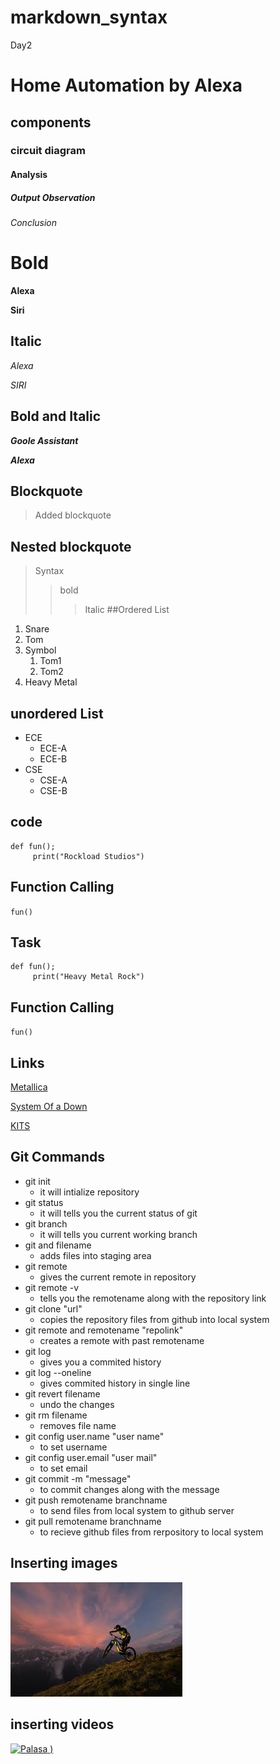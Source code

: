 # markdown_syntax
Day2
# Home Automation by Alexa
## components
### circuit diagram
#### Analysis
##### Output Observation
###### Conclusion
# Bold
**Alexa**

__Siri__

## Italic
*Alexa*

_SIRI_

## Bold and Italic
**_Goole Assistant_**

__*Alexa*__
## Blockquote
> Added blockquote
## Nested blockquote
 > Syntax
 >> bold
 >>> Italic
##Ordered List
1. Snare
2. Tom
3. Symbol
    1. Tom1
    1. Tom2
4. Heavy Metal
## unordered List
- ECE
    * ECE-A
    * ECE-B
- CSE
    * CSE-A
    * CSE-B
## code
```
def fun();
     print("Rockload Studios")
```
## Function Calling
`
fun()
`
## Task
```
def fun();  
     print("Heavy Metal Rock")
```
## Function Calling
`
fun()
`
## Links
[Metallica](https://www.metallica.com/)

[System Of a Down](https://www.instagram.com/systemofadown/)

[KITS](https://collegedunia.com/college/14034-krishna-chaitanya-institute-of-technology-and-sciences-kits-prakasam)
## Git Commands
- git init
  - it will intialize repository
- git status
  - it will tells you the current status of git
- git branch
  - it will tells you current working branch
- git and filename
  - adds files into staging area
- git remote
  - gives the current remote in repository
- git remote -v
  - tells you the remotename along with the repository link
- git clone "url"
  - copies the repository files from github  into local system
- git remote and remotename "repolink"
  - creates a remote with past remotename
- git log
  - gives you a commited history
- git log --oneline
  - gives commited history in single line
- git revert filename
  - undo the changes
- git rm filename
  - removes file name
- git config user.name "user name"
  - to set username 
- git config user.email "user mail"
  - to set email
- git commit -m "message"
  - to commit changes along with the message
- git push remotename branchname
  - to send files from local system to github server
- git pull remotename branchname
  - to recieve github files from rerpository to local system
## Inserting images
![cycling](https://github.com/sajeev111/markdown_syntax/blob/master/01.jpg)
## inserting videos
[![Palasa](https://img.youtube.com/vi/o4ox_7oLabg.jpg)
)](https://www.youtube.com/watch?v=o4ox_7oLabg)
